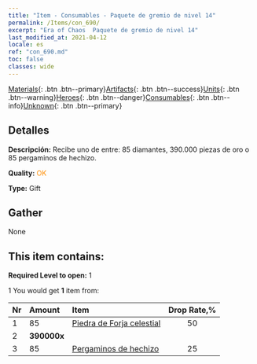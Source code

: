 ```yaml
---
title: "Item - Consumables - Paquete de gremio de nivel 14"
permalink: /Items/con_690/
excerpt: "Era of Chaos  Paquete de gremio de nivel 14"
last_modified_at: 2021-04-12
locale: es
ref: "con_690.md"
toc: false
classes: wide
---
```

 [Materials](/es/Items/){: .btn .btn--primary}[Artifacts](/es/Items/Artifacts/){: .btn .btn--success}[Units](/es/Items/Units/){: .btn .btn--warning}[Heroes](/es/Items/Heroes/){: .btn .btn--danger}[Consumables](/es/Items/Consumables/){: .btn .btn--info}[Unknown](/es/Items/Unknown/){: .btn .btn--primary}

## Detalles
 **Descripción:** Recibe uno de entre: 85 diamantes, 390.000 piezas de oro o 85 pergaminos de hechizo.

 **Quality:** <span style="color: #FF8C00">OK</span>

 **Type:** Gift

## Gather

  None

## This item contains:

 **Required Level to open:** 1

 1 You would get **1** item  from:

  | Nr | Amount |     Item    | Drop Rate,% |
  |:---|:-------|:------------|:---------:|
  | 1 | 85 | [Piedra de Forja celestial](/es/Items/art_188/) | 50 | 
  | 2 |  **390000x** | <i class="fas fa-coins"/> |  | 25 | 
  | 3 | 85 | [Pergaminos de hechizo](/es/Items/con_694/) | 25 | 
